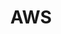 ---
title: AWS
layout: category
permalink: /categories/aws/
taxonomy: aws
entries_layout: grid
sidebar:
  nav: "cloud-sidebar"
---